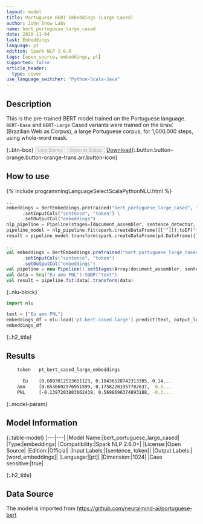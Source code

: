```yaml
---
layout: model
title: Portuguese BERT Embeddings (Large Cased)
author: John Snow Labs
name: bert_portuguese_large_cased
date: 2020-11-04
task: Embeddings
language: pt
edition: Spark NLP 2.6.0
tags: [open_source, embeddings, pt]
supported: false
article_header:
  type: cover
use_language_switcher: "Python-Scala-Java"
---
```


## Description
This is the pre-trained BERT model trained on the Portuguese language. `BERT-Base` and `BERT-Large` Cased variants were trained on the `BrWaC` (Brazilian Web as Corpus), a large Portuguese corpus, for 1,000,000 steps, using whole-word mask.

{:.btn-box}
<button class="button button-orange" disabled>Live Demo</button>
<button class="button button-orange" disabled>Open in Colab</button>
[Download](https://s3.amazonaws.com/auxdata.johnsnowlabs.com/public/models/bert_portuguese_large_cased_pt_2.6.0_2.4_1604487922125.zip){:.button.button-orange.button-orange-trans.arr.button-icon}

## How to use

<div class="tabs-box" markdown="1">

{% include programmingLanguageSelectScalaPythonNLU.html %}

```python
...
embeddings = BertEmbeddings.pretrained("bert_portuguese_large_cased", "pt") \
      .setInputCols("sentence", "token") \
      .setOutputCol("embeddings")
nlp_pipeline = Pipeline(stages=[document_assembler, sentence_detector, tokenizer, embeddings])
pipeline_model = nlp_pipeline.fit(spark.createDataFrame([[""]]).toDF("text"))
result = pipeline_model.transform(spark.createDataFrame(pd.DataFrame({"text": ["Eu amo PNL"]})))
```

```scala
...
val embeddings = BertEmbeddings.pretrained("bert_portuguese_large_cased", "pt")
      .setInputCols("sentence", "token")
      .setOutputCol("embeddings")
val pipeline = new Pipeline().setStages(Array(document_assembler, sentence_detector, tokenizer, embeddings))
val data = Seq("Eu amo PNL").toDF("text")
val result = pipeline.fit(data).transform(data)
```

{:.nlu-block}
```python
import nlu

text = ["Eu amo PNL"]
embeddings_df = nlu.load('pt.bert.cased.large').predict(text, output_level='token')
embeddings_df
```

</div>

{:.h2_title}
## Results
```bash
	token	pt_bert_cased_large_embeddings
		
      Eu 	[0.6893012523651123, 0.18436528742313385, 0.14...
 	amo 	[0.6536692976951599, 0.17582201957702637, -0.5...
 	PNL 	[-0.1397203803062439, 0.5698696374893188, -0.3...
```


{:.model-param}
## Model Information

{:.table-model}
|---|---|
|Model Name:|bert_portuguese_large_cased|
|Type:|embeddings|
|Compatibility:|Spark NLP 2.6.0+|
|License:|Open Source|
|Edition:|Official|
|Input Labels:|[sentence, token]|
|Output Labels:|[word_embeddings]|
|Language:|[pt]|
|Dimension:|1024|
|Case sensitive:|true|

{:.h2_title}
## Data Source
The model is imported from https://github.com/neuralmind-ai/portuguese-bert
